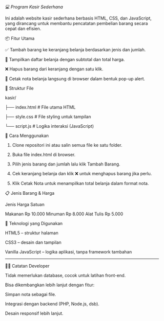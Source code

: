 *💻 Program Kasir Sederhana*

Ini adalah website kasir sederhana berbasis HTML, CSS, dan JavaScript, yang dirancang untuk membantu pencatatan pembelian barang secara cepat dan efisien.

📦 Fitur Utama

✅ Tambah barang ke keranjang belanja berdasarkan jenis dan jumlah.

🛒 Tampilkan daftar belanja dengan subtotal dan total harga.

❌ Hapus barang dari keranjang dengan satu klik.

🧾 Cetak nota belanja langsung di browser dalam bentuk pop-up alert.


📁 Struktur File

kasir/

├── index.html      # File utama 
HTML

├── style.css       # File styling
untuk tampilan

└── script.js       # Logika
interaksi (JavaScript)

🧠 Cara Menggunakan

1. Clone repositori ini atau salin semua file ke satu folder.


2. Buka file index.html di browser.


3. Pilih jenis barang dan jumlah lalu klik Tambah Barang.


4. Cek keranjang belanja dan klik ❌ untuk menghapus barang jika perlu.


5. Klik Cetak Nota untuk menampilkan total belanja dalam format nota.



📋 Jenis Barang & Harga

Jenis	Harga Satuan

Makanan	Rp 10.000
Minuman	Rp 8.000
Alat Tulis	Rp 5.000


🚀 Teknologi yang Digunakan

HTML5 – struktur halaman

CSS3 – desain dan tampilan

Vanilla JavaScript – logika aplikasi, tanpa framework tambahan



---

🧑‍💻 Catatan Developer

Tidak memerlukan database, cocok untuk latihan front-end.

Bisa dikembangkan lebih lanjut dengan fitur:

Simpan nota sebagai file.

Integrasi dengan backend (PHP, Node.js, dsb).

Desain responsif lebih lanjut.
